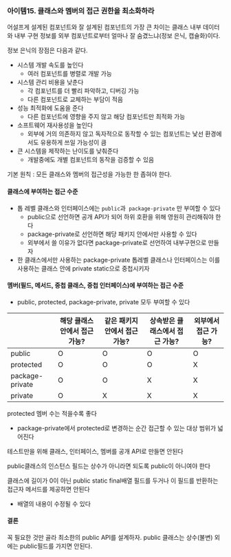 ### 아이템15. 클래스와 멤버의 접근 권한을 최소화하라

어설프게 설계된 컴포넌트와 잘 설계된 컴포넌트의 가장 큰 차이는 클래스 내부 데이터와 내부 구현 정보를 외부 컴포넌트로부터 얼마나 잘 숨겼느냐(정보 은닉, 캡슐화)이다.

정보 은닉의 장점은 다음과 같다.

- 시스템 개발 속도를 높인다
  - 여러 컴포넌트를 병렬로 개발 가능
- 시스템 관리 비용을 낮춘다
  - 각 컴포넌트를 더 빨리 파악하고, 디버깅 가능
  - 다른 컴포넌트로 교체하는 부담이 적음
- 성능 최적화에 도움을 준다
  - 다른 컴포넌트에 영향을 주지 않고 해당 컴포넌트만 최적화 가능
- 소프트웨어 재사용성을 높인다
  - 외부에 거의 의존하지 않고 독자적으로 동작할 수 있는 컴포넌트는 낯선 환경에서도 유용하게 쓰일 가능성이 큼
- 큰 시스템을 제작하는 난이도를 낮춰준다
  - 개발중에도 개별 컴포넌트의 동작을 검증할 수 있음

기본 원칙 : 모든 클래스와 멤버의 접근성을 가능한 한 좁혀야 한다.

#### 클래스에 부여하는 접근 수준

- 톱 레벨 클래스와 인터페이스에는 `public`과` package-private` 만 부여할 수 있다
  - public으로 선언하면 공개 API가 되어 하위 호환을 위해 영원히 관리해줘야 한다
  - package-private로 선언하면 해당 패키지 안에서만 사용할 수 있다
  - 외부에서 쓸 이유가 없다면 package-private로 선언하여 내부구현으로 만들자
- 한 클래스에서만 사용하는 package-private 톱레벨 클래스나 인터페이스는 이를 사용하는 클래스 안에 private static으로 중첩시키자

#### 멤버(필드, 메서드, 중첩 클래스, 중첩 인터페이스)에 부여하는 접근 수준

- public, protected, package-private, private 모두 부여할 수 있다

|                 | 해당 클래스 안에서 접근 가능? | 같은 패키지 안에서 접근 가능? | 상속받은 클래스에서 접근 가능? | 외부에서 접근 가능? |
| --------------- | ----------------------------- | ----------------------------- | ------------------------------ | ------------------- |
| public          | O                             | O                             | O                              | O                   |
| protected       | O                             | O                             | O                              | X                   |
| package-private | O                             | O                             | X                              | X                   |
| private         | O                             | X                             | X                              | X                   |

protected 멤버 수는 적을수록 좋다

- package-private에서 protected로 변경하는 순간 접근할 수 있는 대상 범위가 넓어진다

테스트만을 위해 클래스, 인터페이스, 멤버를 공개 API로 만들면 안된다

public클래스의 인스턴스 필드는 상수가 아니라면 되도록 public이 아니여야 한다

클래스에 길이가 0이 아닌 public static final배열 필드를 두거나 이 필드를 반환하는 접근자 메서드를 제공하면 안된다

- 배열의 내용이 수정될 수 있다

#### 결론

꼭 필요한 것만 골라 최소한의 public API를 설계하자. public 클래스는 상수(불변) 외에는 public필드를 가지면 안된다.

